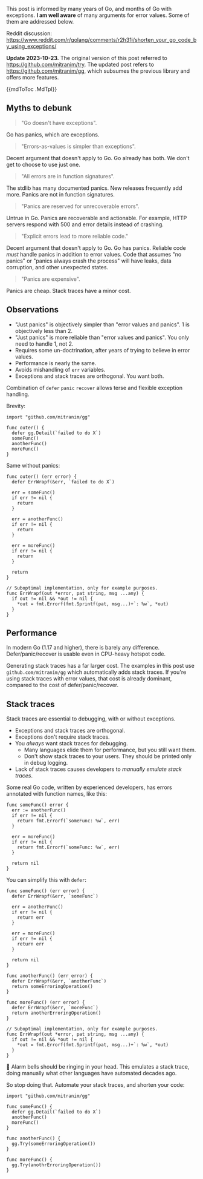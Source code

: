 This post is informed by many years of Go, and months of Go with exceptions. **I am well aware** of many arguments for error values. Some of them are addressed below.

Reddit discussion: https://www.reddit.com/r/golang/comments/r2h31i/shorten_your_go_code_by_using_exceptions/

**Update 2023-10-23.** The original version of this post referred to https://github.com/mitranim/try. The updated post refers to https://github.com/mitranim/gg, which subsumes the previous library and offers more features.

{{mdToToc .MdTpl}}

## Myths to debunk

> "Go doesn't have exceptions".

Go has panics, which are exceptions.

> "Errors-as-values is simpler than exceptions".

Decent argument that doesn't apply to Go. Go already has both. We don't get to choose to use just one.

> "All errors are in function signatures".

The stdlib has many documented panics. New releases frequently add more. Panics are not in function signatures.

> "Panics are reserved for unrecoverable errors".

Untrue in Go. Panics are recoverable and actionable. For example, HTTP servers respond with 500 and error details instead of crashing.

> "Explicit errors lead to more reliable code."

Decent argument that doesn't apply to Go. Go has panics. Reliable code _must_ handle panics in addition to error values. Code that assumes "no panics" or "panics always crash the process" will have leaks, data corruption, and other unexpected states.

> "Panics are expensive".

Panics are cheap. Stack traces have a minor cost.

## Observations

* "Just panics" is objectively simpler than "error values and panics". 1 is objectively less than 2.
* "Just panics" is more reliable than "error values and panics". You only need to handle 1, not 2.
* Requires some un-doctrination, after years of trying to believe in error values.
* Performance is nearly the same.
* Avoids mishandling of `err` variables.
* Exceptions and stack traces are orthogonal. You want both.

Combination of `defer` `panic` `recover` allows terse and flexible exception handling.

Brevity:

```golang
import "github.com/mitranim/gg"

func outer() {
  defer gg.Detail(`failed to do X`)
  someFunc()
  anotherFunc()
  moreFunc()
}
```

Same without panics:

```golang
func outer() (err error) {
  defer ErrWrapf(&err, `failed to do X`)

  err = someFunc()
  if err != nil {
    return
  }

  err = anotherFunc()
  if err != nil {
    return
  }

  err = moreFunc()
  if err != nil {
    return
  }

  return
}

// Suboptimal implementation, only for example purposes.
func ErrWrapf(out *error, pat string, msg ...any) {
  if out != nil && *out != nil {
    *out = fmt.Errorf(fmt.Sprintf(pat, msg...)+`: %w`, *out)
  }
}
```

## Performance

In modern Go (1.17 and higher), there is barely any difference. Defer/panic/recover is usable even in CPU-heavy hotspot code.

Generating stack traces has a far larger cost. The examples in this post use `github.com/mitranim/gg` which automatically adds stack traces. If you're using stack traces with error values, that cost is already dominant, compared to the cost of defer/panic/recover.

## Stack traces

Stack traces are essential to debugging, with or without exceptions.

* Exceptions and stack traces are orthogonal.
* Exceptions don't require stack traces.
* You _always_ want stack traces for debugging.
  * Many languages elide them for performance, but you still want them.
  * Don't show stack traces to your users. They should be printed only in debug logging.
* Lack of stack traces causes developers to _manually emulate stack traces_.

Some real Go code, written by experienced developers, has errors annotated with function names, like this:

```golang
func someFunc() error {
  err := anotherFunc()
  if err != nil {
    return fmt.Errorf(`someFunc: %w`, err)
  }

  err = moreFunc()
  if err != nil {
    return fmt.Errorf(`someFunc: %w`, err)
  }

  return nil
}
```

You can simplify this with `defer`:

```golang
func someFunc() (err error) {
  defer ErrWrapf(&err, `someFunc`)

  err = anotherFunc()
  if err != nil {
    return err
  }

  err = moreFunc()
  if err != nil {
    return err
  }

  return nil
}

func anotherFunc() (err error) {
  defer ErrWrapf(&err, `anotherFunc`)
  return someErroringOperation()
}

func moreFunc() (err error) {
  defer ErrWrapf(&err, `moreFunc`)
  return anotherErroringOperation()
}

// Suboptimal implementation, only for example purposes.
func ErrWrapf(out *error, pat string, msg ...any) {
  if out != nil && *out != nil {
    *out = fmt.Errorf(fmt.Sprintf(pat, msg...)+`: %w`, *out)
  }
}
```

🔔 Alarm bells should be ringing in your head. This emulates a stack trace, doing manually what other languages have automated decades ago.

So stop doing that. Automate your stack traces, and shorten your code:

```golang
import "github.com/mitranim/gg"

func someFunc() {
  defer gg.Detail(`failed to do X`)
  anotherFunc()
  moreFunc()
}

func anotherFunc() {
  gg.Try(someErroringOperation())
}

func moreFunc() {
  gg.Try(anothrErroringOperation())
}
```
